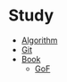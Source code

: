 # Study

* [Algorithm](hhttps://github.com/yoonsue/study/tree/master/algorithm)
* [Git](https://github.com/yoonsue/study/tree/master/git)
* [Book](https://github.com/yoonsue/study/tree/master/book)
  * [GoF](https://www.github.com/yoonsue/study/book/gof)
